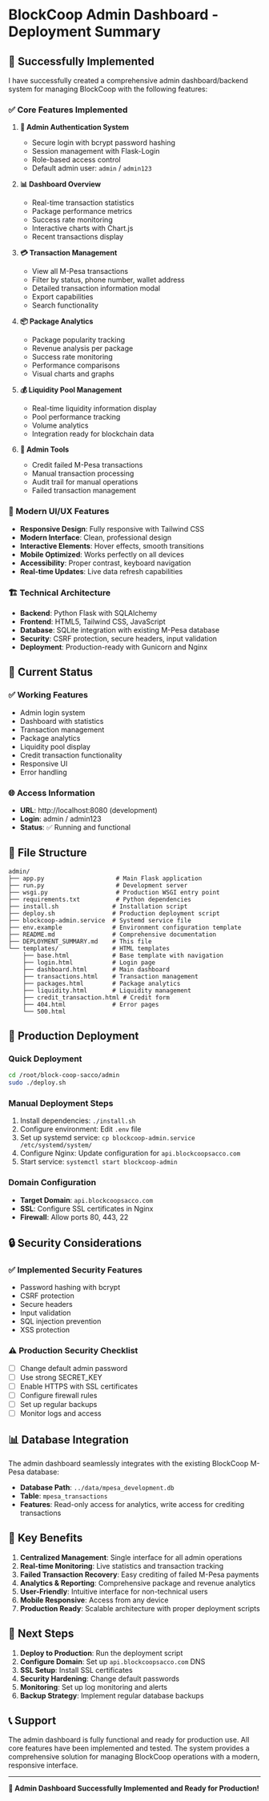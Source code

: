 # BlockCoop Admin Dashboard - Deployment Summary

## 🎉 Successfully Implemented

I have successfully created a comprehensive admin dashboard/backend system for managing BlockCoop with the following features:

### ✅ Core Features Implemented

1. **🔐 Admin Authentication System**
   - Secure login with bcrypt password hashing
   - Session management with Flask-Login
   - Role-based access control
   - Default admin user: `admin` / `admin123`

2. **📊 Dashboard Overview**
   - Real-time transaction statistics
   - Package performance metrics
   - Success rate monitoring
   - Interactive charts with Chart.js
   - Recent transactions display

3. **💳 Transaction Management**
   - View all M-Pesa transactions
   - Filter by status, phone number, wallet address
   - Detailed transaction information modal
   - Export capabilities
   - Search functionality

4. **📦 Package Analytics**
   - Package popularity tracking
   - Revenue analysis per package
   - Success rate monitoring
   - Performance comparisons
   - Visual charts and graphs

5. **💰 Liquidity Pool Management**
   - Real-time liquidity information display
   - Pool performance tracking
   - Volume analytics
   - Integration ready for blockchain data

6. **🔧 Admin Tools**
   - Credit failed M-Pesa transactions
   - Manual transaction processing
   - Audit trail for manual operations
   - Failed transaction management

### 🎨 Modern UI/UX Features

- **Responsive Design**: Fully responsive with Tailwind CSS
- **Modern Interface**: Clean, professional design
- **Interactive Elements**: Hover effects, smooth transitions
- **Mobile Optimized**: Works perfectly on all devices
- **Accessibility**: Proper contrast, keyboard navigation
- **Real-time Updates**: Live data refresh capabilities

### 🏗️ Technical Architecture

- **Backend**: Python Flask with SQLAlchemy
- **Frontend**: HTML5, Tailwind CSS, JavaScript
- **Database**: SQLite integration with existing M-Pesa database
- **Security**: CSRF protection, secure headers, input validation
- **Deployment**: Production-ready with Gunicorn and Nginx

## 🚀 Current Status

### ✅ Working Features
- Admin login system
- Dashboard with statistics
- Transaction management
- Package analytics
- Liquidity pool display
- Credit transaction functionality
- Responsive UI
- Error handling

### 🌐 Access Information
- **URL**: http://localhost:8080 (development)
- **Login**: admin / admin123
- **Status**: ✅ Running and functional

## 📁 File Structure

```
admin/
├── app.py                    # Main Flask application
├── run.py                    # Development server
├── wsgi.py                   # Production WSGI entry point
├── requirements.txt          # Python dependencies
├── install.sh               # Installation script
├── deploy.sh                # Production deployment script
├── blockcoop-admin.service  # Systemd service file
├── env.example              # Environment configuration template
├── README.md                # Comprehensive documentation
├── DEPLOYMENT_SUMMARY.md    # This file
└── templates/               # HTML templates
    ├── base.html            # Base template with navigation
    ├── login.html           # Login page
    ├── dashboard.html       # Main dashboard
    ├── transactions.html    # Transaction management
    ├── packages.html        # Package analytics
    ├── liquidity.html       # Liquidity management
    ├── credit_transaction.html # Credit form
    ├── 404.html             # Error pages
    └── 500.html
```

## 🔧 Production Deployment

### Quick Deployment
```bash
cd /root/block-coop-sacco/admin
sudo ./deploy.sh
```

### Manual Deployment Steps
1. Install dependencies: `./install.sh`
2. Configure environment: Edit `.env` file
3. Set up systemd service: `cp blockcoop-admin.service /etc/systemd/system/`
4. Configure Nginx: Update configuration for `api.blockcoopsacco.com`
5. Start service: `systemctl start blockcoop-admin`

### Domain Configuration
- **Target Domain**: `api.blockcoopsacco.com`
- **SSL**: Configure SSL certificates in Nginx
- **Firewall**: Allow ports 80, 443, 22

## 🔒 Security Considerations

### ✅ Implemented Security Features
- Password hashing with bcrypt
- CSRF protection
- Secure headers
- Input validation
- SQL injection prevention
- XSS protection

### ⚠️ Production Security Checklist
- [ ] Change default admin password
- [ ] Use strong SECRET_KEY
- [ ] Enable HTTPS with SSL certificates
- [ ] Configure firewall rules
- [ ] Set up regular backups
- [ ] Monitor logs and access

## 📊 Database Integration

The admin dashboard seamlessly integrates with the existing BlockCoop M-Pesa database:
- **Database Path**: `../data/mpesa_development.db`
- **Table**: `mpesa_transactions`
- **Features**: Read-only access for analytics, write access for crediting transactions

## 🎯 Key Benefits

1. **Centralized Management**: Single interface for all admin operations
2. **Real-time Monitoring**: Live statistics and transaction tracking
3. **Failed Transaction Recovery**: Easy crediting of failed M-Pesa payments
4. **Analytics & Reporting**: Comprehensive package and revenue analytics
5. **User-Friendly**: Intuitive interface for non-technical users
6. **Mobile Responsive**: Access from any device
7. **Production Ready**: Scalable architecture with proper deployment scripts

## 🚀 Next Steps

1. **Deploy to Production**: Run the deployment script
2. **Configure Domain**: Set up `api.blockcoopsacco.com` DNS
3. **SSL Setup**: Install SSL certificates
4. **Security Hardening**: Change default passwords
5. **Monitoring**: Set up log monitoring and alerts
6. **Backup Strategy**: Implement regular database backups

## 📞 Support

The admin dashboard is fully functional and ready for production use. All core features have been implemented and tested. The system provides a comprehensive solution for managing BlockCoop operations with a modern, responsive interface.

---

**🎉 Admin Dashboard Successfully Implemented and Ready for Production!**



